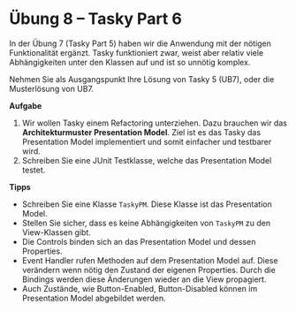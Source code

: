 # Übung 8 – Tasky Part 6
In der Übung 7 (Tasky Part 5) haben wir die Anwendung mit der nötigen Funktionalität ergänzt. Tasky funktioniert zwar, weist aber relativ viele Abhängigkeiten unter den Klassen auf und ist so unnötig komplex.

Nehmen Sie als Ausgangspunkt Ihre Lösung von Tasky 5 (UB7), oder die Musterlösung von UB7.

**Aufgabe**
1.	Wir wollen Tasky einem Refactoring unterziehen. Dazu brauchen wir das **Architekturmuster Presentation Model**. Ziel ist es das Tasky das Presentation Model implementiert und somit einfacher und testbarer wird.
2.	Schreiben Sie eine JUnit Testklasse, welche das Presentation Model testet.

**Tipps**
* Schreiben Sie eine Klasse `TaskyPM`. Diese Klasse ist das Presentation Model.
* Stellen Sie sicher, dass es keine Abhängigkeiten von `TaskyPM` zu den View-Klassen gibt.
* Die Controls binden sich an das Presentation Model und dessen Properties.
* Event Handler rufen Methoden auf dem Presentation Model auf. Diese verändern wenn nötig den Zustand der eigenen Properties. Durch die Bindings werden diese Änderungen wieder an die View propagiert.
* Auch Zustände, wie Button-Enabled, Button-Disabled können im Presentation Model abgebildet werden.